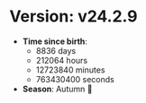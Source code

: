 # Version: v24.2.9
- **Time since birth**:
  - 8836 days
  - 212064 hours
  - 12723840 minutes
  - 763430400 seconds
- **Season**: Autumn 🍁
